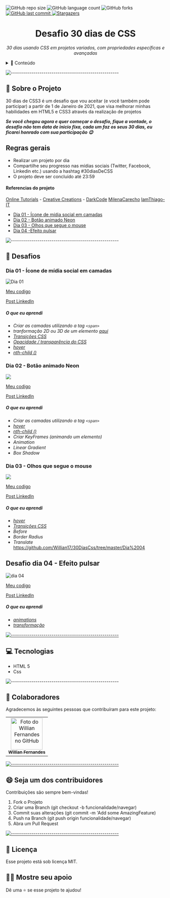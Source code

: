 
![GitHub repo size](https://img.shields.io/github/repo-size/Willian17/30DiasCss?style=for-the-badge)
![GitHub language count](https://img.shields.io/github/languages/count/Willian17/30DiasCss?style=for-the-badge)
![GitHub forks](https://img.shields.io/github/forks/Willian17/30DiasCss?style=for-the-badge)
<a href="https://github.com/Willian1730DiasCss/commits/master">
<img alt="GitHub last commit" src="https://img.shields.io/github/last-commit/Willian17/30DiasCss?color=774DD6&style=for-the-badge">
</a> 
<a href="https://github.com/Willian17/model-complete-readme/stargazers">
<img alt="Stargazers" src="https://img.shields.io/github/stars/Willian17/30DiasCss?style=for-the-badge&logo=github">
</a>

<p align="center">

<h1 align="center"> Desafio 30 dias de CSS </h3>

<p align="center"><i> 30 dias usando CSS em projetos variados, com propriedades específicas e avançadas</i></p>

<details>
<summary>📖 Conteúdo</summary>
<br />

* [➤ Sobre o projeto](#sobre)
* [➤ Desafios](#desafios)
* [➤ Tecnologias](#tecnologias)
* [➤ Colaboradores](#colaboradores)
* [➤ Como contribuir](#contribuir)
* [➤ Licença](#licenca)
</details>

![-----------------------------------------------------](https://raw.githubusercontent.com/andreasbm/readme/master/assets/lines/colored.png)

## :pushpin: Sobre o Projeto <a name="sobre"></a>
<div>
 30 dias de CSS3 é um desafio que vou aceitar (e você também pode participar) a partir de 1 de Janeiro de 2021, que visa melhorar minhas habilidades em HTML5 e CSS3 através da realização de projetos 

***Se você chegou agora e quer começar o desafio, fique a vontade, o desafio não tem data de inicio fixa, cada um faz os seus 30 dias, eu ficarei honrado com sua participação 😉***

## Regras gerais

* Realizar um projeto por dia
* Compartilhe seu progresso nas mídias sociais (Twitter, Facebook, Linkedin etc.) usando a hashtag #30diasDeCSS
* O projeto deve ser concluído até 23:59

#### Referencias do projeto
[Online Tutorials](https://www.youtube.com/channel/UCbwXnUipZsLfUckBPsC7Jog) - 
[Creative Creations](https://www.youtube.com/channel/UCOKmVksbzoKJKmtu7rlEM1A) - 
[DarkCode](https://www.youtube.com/channel/UCD3KVjbb7aq2OiOffuungzw)
[MilenaCarecho](https://github.com/MilenaCarecho/30diasDeCSS)
[IamThiago-IT](https://github.com/IamThiago-IT/30_Dias_de_CSS)

* [Dia 01 - Ícone de mídia social em camadas](#dia01)
* [Dia 02 - Botão animado Neon](#dia02)
* [Dia 03 - Olhos que segue o mouse](#dia03)
* [Dia 04 -Efeito pulsar](#dia04)

</div>

![-----------------------------------------------------](https://raw.githubusercontent.com/andreasbm/readme/master/assets/lines/colored.png)
## :arrow_down_small: Desafios <a name="desafios"></a>
<div>
  
  ### Dia 01 - Ícone de mídia social em camadas <a name="dia01"></a>
  ![Dia 01](https://user-images.githubusercontent.com/37448340/88348819-d38d7000-cd24-11ea-99d1-39b04afb77f2.gif)
  
  [Meu codigo](https://github.com/Willian17/30DiasCss/tree/master/Dia%2001)

  [Post LinkedIn](https://www.linkedin.com/feed/update/urn:li:activity:6750831303878311936/) 
  
  ##### O que eu aprendi


* *Criar as camadas utilizando a tag `<span>`*
* *tranformação 2D ou 3D de um elemento [aqui](https://www.w3schools.com/cssref/css3_pr_transform.asp)*
* *[Transições CSS](https://www.w3schools.com/css/css3_transitions.asp)*
* *[Opacidade / transparência do CSS](https://www.w3schools.com/css/css_image_transparency.asp)*
* *[hover](https://www.w3schools.com/cssref/sel_hover.asp)*
* *[nth-child ()](https://www.w3schools.com/cssref/sel_nth-child.asp)*

 ### Dia 02 - Botão animado Neon<a name="dia02"></a>
 
 <img src='https://j.gifs.com/YW1KL0.gif'></img>
  
  [Meu codigo](https://github.com/Willian17/30DiasCss/tree/master/Dia%2002)

  [Post LinkedIn](https://www.linkedin.com/feed/update/urn:li:activity:6751185583567060992/) 
  
  ##### O que eu aprendi


* *Criar as camadas utilizando a tag `<span>`*
* *[hover](https://www.w3schools.com/cssref/sel_hover.asp)*
* *[nth-child ()](https://www.w3schools.com/cssref/sel_nth-child.asp)*
* *Criar KeyFrames (animando um elemento)*
* *Animation*
* *Linear Gradient*
* *Box Shadow*
  
 ### Dia 03 - Olhos que segue o mouse<a name="dia03"></a>
 
 <img src='https://j.gifs.com/jZzDyW.gif'></img>
  
  [Meu codigo](https://github.com/Willian17/30DiasCss/tree/master/Dia%2003)

  [Post LinkedIn](https://www.linkedin.com/feed/update/urn:li:activity:6751566035834417152/) 
  
  ##### O que eu aprendi


* *[hover](https://www.w3schools.com/cssref/sel_hover.asp)*
* *[Transições CSS](https://www.w3schools.com/css/css3_transitions.asp)*
* *Before*
* *Border Radius*
* *Translate*
https://github.com/Willian17/30DiasCss/tree/master/Dia%2004
##  Desafio dia 04 - Efeito pulsar <a name="dia04"></a>
![dia 04](https://user-images.githubusercontent.com/37448340/88354131-4d7a2500-cd36-11ea-800e-eec277f17737.gif)

[Meu codigo](https://github.com/Willian17/30DiasCss/tree/master/Dia%2004)

[Post LinkedIn]()

##### O que eu aprendi

* *[animations](https://www.w3schools.com/css/css3_animations.asp)*
* *[transformação](https://www.w3schools.com/cssref/css3_pr_transform.asp)*

</div>

[![-----------------------------------------------------](https://raw.githubusercontent.com/andreasbm/readme/master/assets/lines/colored.png)](##tecnologias)

## :computer: Tecnologias <a name="tecnologias"></a>
<ul>
<li>HTML 5</li>
<li>Css</li>
</ul>

![-----------------------------------------------------](https://raw.githubusercontent.com/andreasbm/readme/master/assets/lines/colored.png)

## 🤝 Colaboradores <a name="colaboradores"></a>

Agradecemos às seguintes pessoas que contribuíram para este projeto:

<table>
<tr>
<td align="center">
<a href="#">
  <img src="https://avatars2.githubusercontent.com/u/53010824?s=460&u=40f41a9ce155fe1a214f422849ad88fd7f0b9710&v=4" width="100px;" alt="Foto do Willian Fernandes no GitHub"/><br>
  <sub>
    <b>Willian Fernandes</b>
  </sub>
</a>
</td>
</tr>
</table>

[![-----------------------------------------------------](https://raw.githubusercontent.com/andreasbm/readme/master/assets/lines/colored.png)](#contribuidores)

## 😄 Seja um dos contribuidores<br> <a name="contribuir"></a>

Contribuições são sempre bem-vindas!

1. Fork o Projeto
2. Criar uma Branch (git checkout -b funcionalidade/navegar)
3. Commit suas alterações (git commit -m 'Add some AmazingFeature)
4. Push na Branch (git push origin funcionalidade/navegar)
5. Abra um Pull Request

[![-----------------------------------------------------](https://raw.githubusercontent.com/andreasbm/readme/master/assets/lines/colored.png)](#licensa)

## 📝 Licença <a name="licenca"></a>

Esse projeto está sob licença MIT.

## :man_astronaut: Mostre seu apoio 

Dê uma ⭐️ se esse projeto te ajudou!

